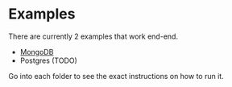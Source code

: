 # Examples

There are currently 2 examples that work end-end. 
* [MongoDB](https://github.com/artie-labs/transfer/tree/master/examples/mongodb)
* Postgres (TODO)

Go into each folder to see the exact instructions on how to run it.
